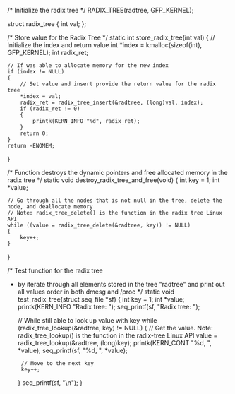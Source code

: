 /* Initialize the radix tree */
RADIX_TREE(radtree, GFP_KERNEL);

struct radix_tree
{
	int val;
};

/* Store value for the Radix Tree */
static int store_radix_tree(int val)
{
	// Initialize the index and return value
	int *index = kmalloc(sizeof(int), GFP_KERNEL);
	int radix_ret;
	
	// If was able to allocate memory for the new index
	if (index != NULL)
	{
		// Set value and insert provide the return value for the radix tree
		*index = val;
		radix_ret = radix_tree_insert(&radtree, (long)val, index);
		if (radix_ret != 0)
		{
			printk(KERN_INFO "%d", radix_ret);
		}
		return 0;
	}
	return -ENOMEM;
}

/* Function destroys the dynamic pointers and free allocated memory in the radix tree */
static void destroy_radix_tree_and_free(void)
{
	int key = 1;
	int *value;
	
	// Go through all the nodes that is not null in the tree, delete the node, and deallocate memory
	// Note: radix_tree_delete() is the function in the radix tree Linux API
	while ((value = radix_tree_delete(&radtree, key)) != NULL)
	{
		key++;
	}
}

/* Test function for the radix tree
 * by iterate through all elements stored in the tree "radtree" and print out all values order in both dmesg and /proc
 */
static void test_radix_tree(struct seq_file *sf)
{
	int key = 1;
	int *value;
	printk(KERN_INFO "Radix tree: ");
	seq_printf(sf, "Radix tree: ");

	// While still able to look up value with key
	while (radix_tree_lookup(&radtree, key) != NULL)
	{
		// Get the value. Note: radix_tree_lookup() is the function in the radix-tree Linux API
		value = radix_tree_lookup(&radtree, (long)key);
		printk(KERN_CONT "%d, ", *value);
		seq_printf(sf, "%d, ", *value);

		// Move to the next key
		key++;
	}
	seq_printf(sf, "\n");
}
